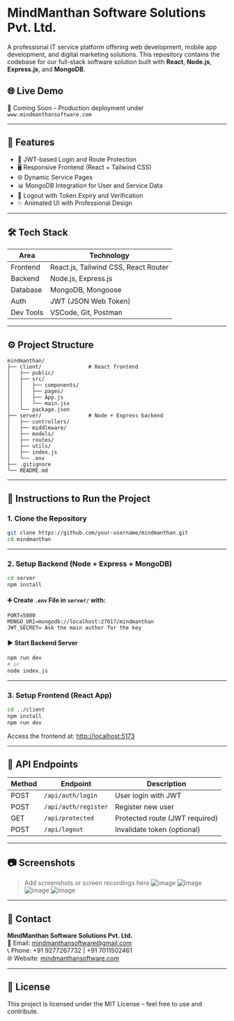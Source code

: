 # MindManthan Software Solutions Pvt. Ltd.

A professional IT service platform offering web development, mobile app development, and digital marketing solutions. This repository contains the codebase for our full-stack software solution built with **React**, **Node.js**, **Express.js**, and **MongoDB**.

## 🌐 Live Demo
🚀 Coming Soon – Production deployment under `www.mindmanthansoftware.com`

---

## 📌 Features

- 🔐 JWT-based Login and Route Protection
- 🖥️ Responsive Frontend (React + Tailwind CSS)
- 🌐 Dynamic Service Pages
- 📊 MongoDB Integration for User and Service Data
- 🚪 Logout with Token Expiry and Verification
- ✨ Animated UI with Professional Design

---

## 🛠️ Tech Stack

| Area         | Technology           |
|--------------|----------------------|
| Frontend     | React.js, Tailwind CSS, React Router |
| Backend      | Node.js, Express.js |
| Database     | MongoDB, Mongoose |
| Auth         | JWT (JSON Web Token) |
| Dev Tools    | VSCode, Git, Postman |

---

## ⚙️ Project Structure

```
mindmanthan/
├── client/               # React frontend
│   ├── public/
│   ├── src/
│   │   ├── components/
│   │   ├── pages/
│   │   ├── App.js
│   │   └── main.jsx
│   └── package.json
├── server/               # Node + Express backend
│   ├── controllers/
│   ├── middleware/
│   ├── models/
│   ├── routes/
│   ├── utils/
│   ├── index.js
│   └── .env
├── .gitignore
└── README.md
```

---

## 🔧 Instructions to Run the Project

### 1. Clone the Repository

```bash
git clone https://github.com/your-username/mindmanthan.git
cd mindmanthan
```

---

### 2. Setup Backend (Node + Express + MongoDB)

```bash
cd server
npm install
```

#### ➕ Create `.env` File in `server/` with:

```env
PORT=5000
MONGO_URI=mongodb://localhost:27017/mindmanthan
JWT_SECRET= Ask the main author for the key
```

#### ▶️ Start Backend Server

```bash
npm run dev
# or
node index.js
```

---

### 3. Setup Frontend (React App)

```bash
cd ../client
npm install
npm run dev
```

Access the frontend at: [http://localhost:5173](http://localhost:5173)

---

## 🧪 API Endpoints

| Method | Endpoint        | Description                  |
|--------|------------------|------------------------------|
| POST   | `/api/auth/login` | User login with JWT          |
| POST   | `/api/auth/register` | Register new user         |
| GET    | `/api/protected` | Protected route (JWT required) |
| POST   | `/api/logout`    | Invalidate token (optional)  |

---

## 📷 Screenshots

> Add screenshots or screen recordings here
![image](https://github.com/user-attachments/assets/80da03e7-d274-45c8-a1af-1f8d81b03cf9)
> ![image](https://github.com/user-attachments/assets/5c2d8830-7db3-4a47-b746-bfe838cc3f25)
>  ![image](https://github.com/user-attachments/assets/ac408584-1912-4d28-9f3d-66942bfeef4f)
![image](https://github.com/user-attachments/assets/c58d3180-538d-40bc-a78f-0afcba3b812c)



---

## 📩 Contact

**MindManthan Software Solutions Pvt. Ltd.**  
📧 Email: mindmanthansoftware@gmail.com  
📞 Phone: +91 9277267732 | +91 7011502461  
🌐 Website: [mindmanthansoftware.com](http://mindmanthansoftware.com)

---

## 🤝 License

This project is licensed under the MIT License – feel free to use and contribute.
